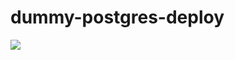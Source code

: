 # dummy-postgres-deploy

<a href="https://azuredeploy.net" target="_blank">
    <img src="https://azurecomcdn.azureedge.net/mediahandler/acomblog/media/Default/blog/deploybutton.png"/>
</a>
